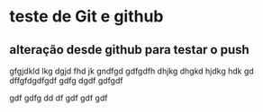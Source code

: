 # teste de Git e github
## alteração desde github para testar o push
gfgjdkld lkg dgjd fhd jk gndfgd
gdfgdfh dhjkg dhgkd hjdkg hdk
 gd dffgfdgdfgdf
 gdfg
 dgdf
 gdfgdf

 gdf
 gdfg
 dd
 df
 gdf
 gdf
 gdf